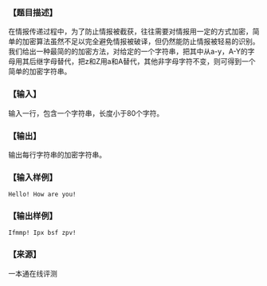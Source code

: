 ### 【题目描述】

在情报传递过程中，为了防止情报被截获，往往需要对情报用一定的方式加密，简单的加密算法虽然不足以完全避免情报被破译，但仍然能防止情报被轻易的识别。我们给出一种最简的的加密方法，对给定的一个字符串，把其中从a-y，A-Y的字母用其后继字母替代，把z和Z用a和A替代，其他非字母字符不变，则可得到一个简单的加密字符串。

### 【输入】

输入一行，包含一个字符串，长度小于80个字符。

### 【输出】

输出每行字符串的加密字符串。

### 【输入样例】

```
Hello! How are you!
```

### 【输出样例】

```
Ifmmp! Ipx bsf zpv!
```


 ### 【来源】

 一本通在线评测 

